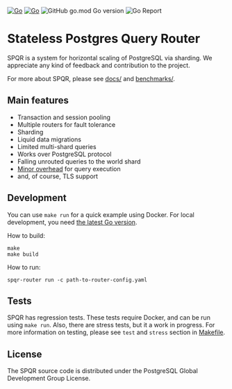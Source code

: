 [![Go](https://github.com/pg-sharding/spqr/actions/workflows/build.yaml/badge.svg)](https://github.com/pg-sharding/spqr/actions/workflows/build.yaml)
[![Go](https://github.com/pg-sharding/spqr/actions/workflows/tests.yaml/badge.svg)](https://github.com/pg-sharding/spqr/actions/workflows/tests.yaml)
![GitHub go.mod Go version](https://img.shields.io/github/go-mod/go-version/pg-sharding/spqr)
![Go Report](https://goreportcard.com/badge/github.com/pg-sharding/spqr)

# Stateless Postgres Query Router

SPQR is a system for horizontal scaling of PostgreSQL via sharding. We appreciate any kind of feedback and contribution to the project.

For more about SPQR, please see [docs/](docs/) and [benchmarks/](benchmarks/).

## Main features

- Transaction and session pooling
- Multiple routers for fault tolerance
- Sharding 
- Liquid data migrations 
- Limited multi-shard queries
- Works over PostgreSQL protocol
- Falling unrouted queries to the world shard
- [Minor overhead](https://gitlab.com/postgres-ai/postgresql-consulting/tests-and-benchmarks/-/issues/30) for query execution
- and, of course, TLS support

## Development

You can use `make run` for a quick example using Docker. For local development, you need [the latest Go version](https://go.dev/dl/).

How to build:
```
make
make build
```

How to run:
```
spqr-router run -c path-to-router-config.yaml
```

## Tests

SPQR has regression tests. These tests require Docker, and can be run using `make run`. Also, there are stress tests, but it a work in progress. For more information on testing, please see `test` and `stress` section in [Makefile](./Makefile).

## License

The SPQR source code is distributed under the PostgreSQL Global Development Group License.
